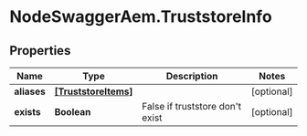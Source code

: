 # NodeSwaggerAem.TruststoreInfo

## Properties

Name | Type | Description | Notes
------------ | ------------- | ------------- | -------------
**aliases** | [**[TruststoreItems]**](TruststoreItems.md) |  | [optional] 
**exists** | **Boolean** | False if truststore don&#39;t exist | [optional] 


